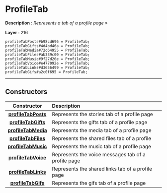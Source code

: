 # ProfileTab

**Description** : *Represents a tab of a profile page &raquo;*

**Layer** : 216

```tl
profileTabPosts#b98cd696 = ProfileTab;
profileTabGifts#4d4bd46a = ProfileTab;
profileTabMedia#72c64955 = ProfileTab;
profileTabFiles#ab339c00 = ProfileTab;
profileTabMusic#9f27d26e = ProfileTab;
profileTabVoice#e477092e = ProfileTab;
profileTabLinks#d3656499 = ProfileTab;
profileTabGifs#a2c0f695 = ProfileTab;
```

---

## Constructors

| Constructor | Description |
| :---: | :--- |
| [**profileTabPosts**](constructor/profileTabPosts) | Represents the stories tab of a profile page |
| [**profileTabGifts**](constructor/profileTabGifts) | Represents the gifts tab of a profile page |
| [**profileTabMedia**](constructor/profileTabMedia) | Represents the media tab of a profile page |
| [**profileTabFiles**](constructor/profileTabFiles) | Represents the shared files tab of a profile |
| [**profileTabMusic**](constructor/profileTabMusic) | Represents the music tab of a profile page |
| [**profileTabVoice**](constructor/profileTabVoice) | Represents the voice messages tab of a profile page |
| [**profileTabLinks**](constructor/profileTabLinks) | Represents the shared links tab of a profile page |
| [**profileTabGifs**](constructor/profileTabGifs) | Represents the gifs tab of a profile page |